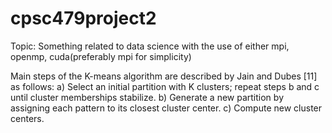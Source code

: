 # cpsc479project2
Topic: Something related to data science with the use of either mpi, openmp, cuda(preferably mpi for simplicity)


Main steps of the K-means algorithm are described by
Jain and Dubes [11] as follows:
a) Select an initial partition with K clusters; repeat
steps b and c until cluster memberships stabilize.
b) Generate a new partition by assigning each pattern
to its closest cluster center.
c) Compute new cluster centers. 
